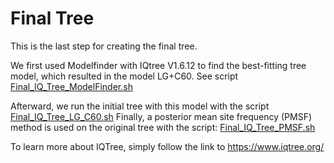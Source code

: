 # Final Tree
This is the last step for creating the final tree.

We first used Modelfinder with IQtree V1.6.12 to find the best-fitting tree model, which resulted in the model LG+C60.
See script [Final_IQ_Tree_ModelFinder.sh](Scripts/19_IQTree/Final_IQ_Tree_ModelFinder.sh)

Afterward, we run the initial tree with this model with the script [Final_IQ_Tree_LG_C60.sh](Scripts/19_IQTree/Final_IQ_Tree_LG_C60.sh)
Finally, a posterior mean site frequency (PMSF) method is used on the original tree with the script: [Final_IQ_Tree_PMSF.sh](Scripts/19_IQTree/Final_IQ_Tree_PMSF.sh)


To learn more about IQTree, simply follow the link to https://www.iqtree.org/
